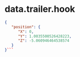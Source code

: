 # data.trailer.hook

```json
{
   "position": {
      "X": 0,
      "Y": 1.0035500526428223,
      "Z": -5.060946464538574
   }
}```